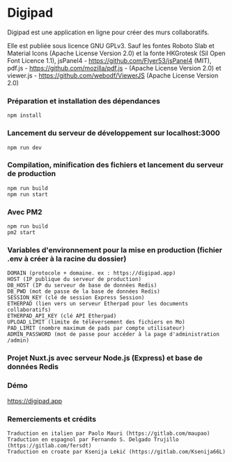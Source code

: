 # Digipad

Digipad est une application en ligne pour créer des murs collaboratifs. 

Elle est publiée sous licence GNU GPLv3.
Sauf les fontes Roboto Slab et Material Icons (Apache License Version 2.0) et la fonte HKGrotesk (Sil Open Font Licence 1.1), jsPanel4 - https://github.com/Flyer53/jsPanel4 (MIT), pdf.js - https://github.com/mozilla/pdf.js - (Apache License Version 2.0) et viewer.js - https://github.com/webodf/ViewerJS (Apache License Version 2.0)

### Préparation et installation des dépendances
```
npm install
```

### Lancement du serveur de développement sur localhost:3000
```
npm run dev
```

### Compilation, minification des fichiers et lancement du serveur de production
```
npm run build
npm run start
```

### Avec PM2
```
npm run build
pm2 start
```

### Variables d'environnement pour la mise en production (fichier .env à créer à la racine du dossier)
```
DOMAIN (protocole + domaine. ex : https://digipad.app)
HOST (IP publique du serveur de production)
DB_HOST (IP du serveur de base de données Redis)
DB_PWD (mot de passe de la base de données Redis)
SESSION_KEY (clé de session Express Session)
ETHERPAD (lien vers un serveur Etherpad pour les documents collaboratifs)
ETHERPAD_API_KEY (clé API Etherpad)
UPLOAD_LIMIT (limite de téléversement des fichiers en Mo)
PAD_LIMIT (nombre maximum de pads par compte utilisateur)
ADMIN_PASSWORD (mot de passe pour accéder à la page d'administration /admin)
```

### Projet Nuxt.js avec serveur Node.js (Express) et base de données Redis


### Démo
https://digipad.app


### Remerciements et crédits
```
Traduction en italien par Paolo Mauri (https://gitlab.com/maupao)
Traduction en espagnol par Fernando S. Delgado Trujillo (https://gitlab.com/fersdt)
Traduction en croate par Ksenija Lekić (https://gitlab.com/Ksenija66L)
```
